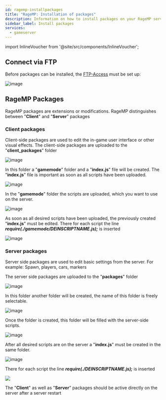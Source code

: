 ```yaml
---
id: ragemp-installpackages
title: "RageMP: Installation of packages"
description: Information on how to install packages on your RageMP server from ZAP-Hosting - ZAP-Hosting.com documentation
sidebar_label: Install packages
services:
  - gameserver
---
```


import InlineVoucher from '@site/src/components/InlineVoucher';

<InlineVoucher />

## Connect via FTP

Before packages can be installed, the [FTP-Access](gameserver-ftpaccess.md) must be set up:

![image](https://user-images.githubusercontent.com/13604413/159178012-0172691b-d49f-49d6-ab34-cc01eadbacf5.png)


## RageMP Packages

RageMP packages are extensions or modifications. 
RageMP distinguishes between "**Client**" and "**Server**" packages

### Client packages

Client-side packages are used to edit the in-game user interface or other visual effects.
The client-side packages are uploaded to the "**client_packages**" folder

![image](https://user-images.githubusercontent.com/26007280/189705362-37e49dcd-0fbf-479d-ab58-548c25f4704b.png)

In this folder a "**gamemode**" folder and a "**index.js**" file will be created.
The "**index.js**" file is important as soon as all scripts have been uploaded. 

![image](https://user-images.githubusercontent.com/26007280/189705391-d9403807-a2bc-4093-a00a-69bf8424defe.png)

In the "**gamemode**" folder the scripts are uploaded, which you want to use on the server.

![image](https://user-images.githubusercontent.com/26007280/189705412-54cacbd1-fa8e-4d9d-a439-a1e8058ae51e.png)

As soon as all desired scripts have been uploaded, the previously created "**index.js**" must be edited.
There for each script the line ***require(./gamemode/DEINSCRIPTNAME.js);*** is inserted

![image](https://user-images.githubusercontent.com/13604413/159178015-9106b7ea-41c4-4876-868c-dbca30410d62.png)

### Server packages

Server side packages are used to edit basic settings from the server.
For example: Spawn, players, cars, markers

The server side packages are uploaded to the "**packages**" folder

![image](https://user-images.githubusercontent.com/13604413/159178021-7b030066-b72a-41a9-9baa-c9abba124ff2.png)

In this folder another folder will be created, the name of this folder is freely selectable.

![image](https://user-images.githubusercontent.com/13604413/159178028-2b2bbd99-c4a1-4422-b4c8-bad298aefea7.png)

Once the folder is created, this folder will be filled with the server-side scripts.

![image](https://user-images.githubusercontent.com/13604413/159178033-5240c361-d4de-40dd-8d1f-64d207529842.png)

After all desired scripts are on the server a "**index.js**" must be created in the same folder.

![image](https://user-images.githubusercontent.com/26007280/189705458-b76e51c6-152e-4a7c-9f33-e8b693ec7c8b.png)

There for each script the line ***require(./DEINSCRIPTNAME.js);*** is inserted

![](https://user-images.githubusercontent.com/13604413/159178015-9106b7ea-41c4-4876-868c-dbca30410d62.png)

The "**Client**" as well as "**Server**" packages should be active directly on the server after a server restart
